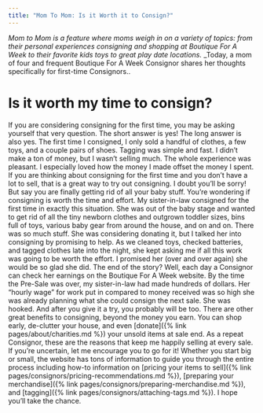 ```yaml
---
title: "Mom To Mom: Is it Worth it to Consign?"
---
```


_Mom to Mom is a feature where moms weigh in on a variety of topics: from their personal experiences consigning and shopping at Boutique For A Week to their favorite kids toys to great play date locations._ _Today, a mom of four and frequent Boutique For A Week Consignor shares her thoughts specifically for first-time Consignors..

Is it worth my time to consign?
===============================

If you are considering consigning for the first time, you may be asking yourself that very question. The short answer is yes! The long answer is also yes. The first time I consigned, I only sold a handful of clothes, a few toys, and a couple pairs of shoes. Tagging was simple and fast. I didn’t make a ton of money, but I wasn’t selling much. The whole experience was pleasant. I especially loved how the money I made offset the money I spent. If you are thinking about consigning for the first time and you don’t have a lot to sell, that is a great way to try out consigning. I doubt you’ll be sorry! But say you are finally getting rid of all your baby stuff. You’re wondering if consigning is worth the time and effort. My sister-in-law consigned for the first time in exactly this situation. She was out of the baby stage and wanted to get rid of all the tiny newborn clothes and outgrown toddler sizes, bins full of toys, various baby gear from around the house, and on and on. There was so much stuff. She was considering donating it, but I talked her into consigning by promising to help. As we cleaned toys, checked batteries, and tagged clothes late into the night, she kept asking me if all this work was going to be worth the effort. I promised her (over and over again) she would be so glad she did. The end of the story? Well, each day a Consignor can check her earnings on the Boutique For A Week website. By the time the Pre-Sale was over, my sister-in-law had made hundreds of dollars. Her “hourly wage” for work put in compared to money received was so high she was already planning what she could consign the next sale. She was hooked. And after you give it a try, you probably will be too. There are other great benefits to consigning, beyond the money you earn. You can shop early, de-clutter your house, and even [donate]({% link pages/about/charities.md %}) your unsold items at sale end. As a repeat Consignor, these are the reasons that keep me happily selling at every sale. If you’re uncertain, let me encourage you to go for it! Whether you start big or small, the website has tons of information to guide you through the entire process including how-to information on [pricing your items to sell]({% link pages/consignors/pricing-recommendations.md %}), [preparing your merchandise]({% link pages/consignors/preparing-merchandise.md %}), and [tagging]({% link pages/consignors/attaching-tags.md %}). I hope you’ll take the chance.
